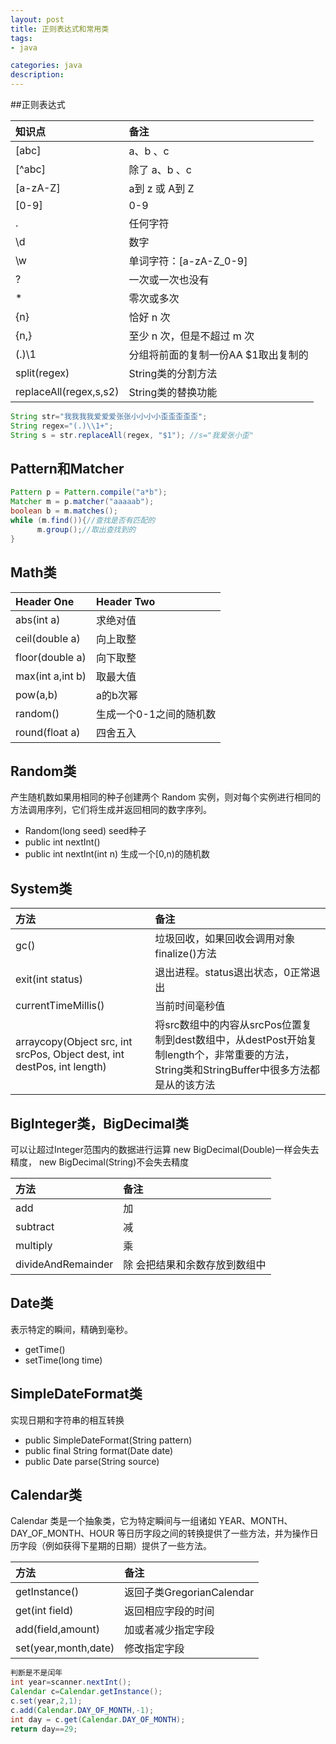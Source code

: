 ```yaml
---
layout: post
title: 正则表达式和常用类
tags:
- java

categories: java
description:
---
```


##正则表达式  

| 知识点			     | 备注    				 |
| :------------- | :------------- |
| [abc]     		 | a、b 、c        |
| [^abc]         | 除了 a、b 、c   |
| [a-zA-Z]       | a到 z 或 A到 Z  |
| [0-9]          | 0-9            |
| .		           | 任何字符         |
| \d	           | 数字         		|
| \w	           | 单词字符：[a-zA-Z_0-9]  |
| ? 	           | 一次或一次也没有	  |
| *	           	 | 零次或多次    	  |
| {n}	         	 | 恰好 n 次    	   |
| {n,}	         | 至少 n 次，但是不超过 m 次 |
| (.)\\1	       | 分组将前面的复制一份AA $1取出复制的|
| split(regex)   | String类的分割方法|
| replaceAll(regex,s,s2)| String类的替换功能|
```java
String str="我我我我爱爱爱张张小小小小歪歪歪歪歪";
String regex="(.)\\1+";
String s = str.replaceAll(regex, "$1"); //s="我爱张小歪"
```

## Pattern和Matcher
```java
Pattern p = Pattern.compile("a*b");
Matcher m = p.matcher("aaaaab");
boolean b = m.matches();
while (m.find()){//查找是否有匹配的
      m.group();//取出查找到的
}
```

## Math类

| Header One     | Header Two     |
| :------------- | :------------- |
| abs(int a)      | 求绝对值       |
| ceil(double a)  | 向上取整       |
| floor(double a) | 向下取整       |
| max(int a,int b)| 取最大值       |
| pow(a,b)        | a的b次幂      |
| random()        | 生成一个0-1之间的随机数 |
| round(float a)  | 四舍五入      |


## Random类
产生随机数如果用相同的种子创建两个 Random 实例，则对每个实例进行相同的方法调用序列，它们将生成并返回相同的数字序列。
* Random(long seed) seed种子
* public int nextInt()
* public int nextInt(int n) 生成一个[0,n)的随机数

## System类

| 方法 | 备注     |
| :------------- | :------------- |
| gc()      | 垃圾回收，如果回收会调用对象finalize()方法      |
| exit(int status)|退出进程。status退出状态，0正常退出|
| currentTimeMillis() |当前时间毫秒值 |
| arraycopy(Object src, int srcPos, Object dest, int destPos, int length) | 将src数组中的内容从srcPos位置复制到dest数组中，从destPost开始复制length个，非常重要的方法，String类和StringBuffer中很多方法都是从的该方法|


## BigInteger类，BigDecimal类
可以让超过Integer范围内的数据进行运算
new BigDecimal(Double)一样会失去精度，
new BigDecimal(String)不会失去精度

| 方法 | 备注    |
| :------------- | :------------- |
| add       | 加       |
|	subtract  | 减       |
| multiply  | 乘			|
|	divideAndRemainder |除 会把结果和余数存放到数组中|

## Date类
表示特定的瞬间，精确到毫秒。
* getTime()
* setTime(long time)

## SimpleDateFormat类
实现日期和字符串的相互转换
* public SimpleDateFormat(String pattern)
* public final String format(Date date)
* public Date parse(String source)

## Calendar类
Calendar 类是一个抽象类，它为特定瞬间与一组诸如 YEAR、MONTH、DAY_OF_MONTH、HOUR 等日历字段之间的转换提供了一些方法，并为操作日历字段（例如获得下星期的日期）提供了一些方法。

| 方法 | 备注    |
| :------------- | :------------- |
| getInstance()       | 返回子类GregorianCalendar      |
| get(int field) | 返回相应字段的时间 |
| add(field,amount) |加或者减少指定字段|
| set(year,month,date) | 修改指定字段|
```java
判断是不是闰年
int year=scanner.nextInt();
Calendar c=Calendar.getInstance();
c.set(year,2,1);
c.add(Calendar.DAY_OF_MONTH,-1);
int day = c.get(Calendar.DAY_OF_MONTH);
return day==29;
```
